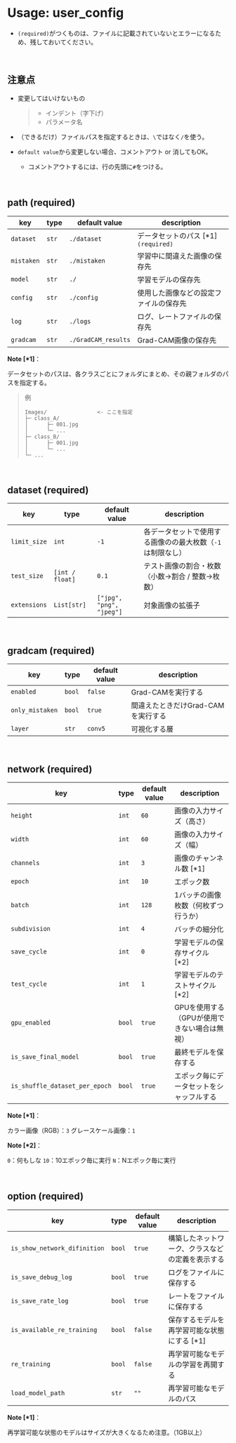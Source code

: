 # Usage: user_config

+ `(required)`がつくものは、ファイルに記載されていないとエラーになるため、残しておいてください。

<br>

## 注意点

+ 変更してはいけないもの

  > + インデント（字下げ）
  > + パラメータ名

+ （できるだけ）ファイルパスを指定するときは、`\`ではなく`/`を使う。

+ `default value`から変更しない場合、コメントアウト or 消してもOK。
  
  + コメントアウトするには、行の先頭に`#`をつける。

<br>

## path (required)

| key        | type  | default value       | description                            |
| ---------- | ----- | ------------------- | -------------------------------------- |
| `dataset`  | `str` | `./dataset`         | データセットのパス [*1] `(required)`   |
| `mistaken` | `str` | `./mistaken`        | 学習中に間違えた画像の保存先           |
| `model`    | `str` | `./`                | 学習モデルの保存先                     |
| `config`   | `str` | `./config`          | 使用した画像などの設定ファイルの保存先 |
| `log`      | `str` | `./logs`            | ログ、レートファイルの保存先           |
| `gradcam`  | `str` | `./GradCAM_results` | Grad-CAM画像の保存先                   |

**Note [*1]**：

データセットのパスは、各クラスごとにフォルダにまとめ、その親フォルダのパスを指定する。

> 例
>
> ```
> Images/                <- ここを指定
> ├─ class_A/
> │      ├─ 001.jpg
> │      └─ ...
> ├─ class_B/
> │      ├─ 001.jpg
> │      └─ ...
> └─ ...
> ```

<br>

## dataset (required)

| key          | type            | default value            | description                                                |
| ------------ | --------------- | ------------------------ | ---------------------------------------------------------- |
| `limit_size` | `int`           | `-1`                     | 各データセットで使用する画像のの最大枚数（`-1`は制限なし） |
| `test_size`  | `[int / float]` | `0.1`                    | テスト画像の割合・枚数（小数→割合 / 整数→枚数）            |
| `extensions` | `List[str]`     | `["jpg", "png", "jpeg"]` | 対象画像の拡張子                                           |

<br>

## gradcam (required)

| key             | type   | default value | description                        |
| --------------- | ------ | ------------- | ---------------------------------- |
| `enabled`       | `bool` | `false`       | Grad-CAMを実行する                 |
| `only_mistaken` | `bool` | `true`        | 間違えたときだけGrad-CAMを実行する |
| `layer`         | `str`  | `conv5`       | 可視化する層                       |

<br>

## network (required)

| key                            | type   | default value | description                                  |
| ------------------------------ | ------ | ------------- | -------------------------------------------- |
| `height`                       | `int`  | `60`          | 画像の入力サイズ（高さ）                     |
| `width`                        | `int`  | `60`          | 画像の入力サイズ（幅）                       |
| `channels`                     | `int`  | `3`           | 画像のチャンネル数 [*1]                      |
| `epoch`                        | `int`  | `10`          | エポック数                                   |
| `batch`                        | `int`  | `128`         | 1バッチの画像枚数（何枚ずつ行うか）          |
| `subdivision`                  | `int`  | `4`           | バッチの細分化                               |
| `save_cycle`                   | `int`  | `0`           | 学習モデルの保存サイクル [*2]                |
| `test_cycle`                   | `int`  | `1`           | 学習モデルのテストサイクル [*2]              |
| `gpu_enabled`                  | `bool` | `true`        | GPUを使用する（GPUが使用できない場合は無視） |
| `is_save_final_model`          | `bool` | `true`        | 最終モデルを保存する                         |
| `is_shuffle_dataset_per_epoch` | `bool` | `true`        | エポック毎にデータセットをシャッフルする     |

**Note [*1]**：

カラー画像（RGB）：`3`
グレースケール画像：`1`

**Note [*2]**：

`0`：何もしな
`10`：10エポック毎に実行
`N`：Nエポック毎に実行

<br>

## option (required)

| key                          | type   | default value | description                                      |
| ---------------------------- | ------ | ------------- | ------------------------------------------------ |
| `is_show_network_difinition` | `bool` | `true`        | 構築したネットワーク、クラスなどの定義を表示する |
| `is_save_debug_log`          | `bool` | `true`        | ログをファイルに保存する                         |
| `is_save_rate_log`           | `bool` | `true`        | レートをファイルに保存する                       |
| `is_available_re_training`   | `bool` | `false`       | 保存するモデルを再学習可能な状態にする [*1]      |
| `re_training`                | `bool` | `false`       | 再学習可能なモデルの学習を再開する               |
| `load_model_path`            | `str`  | `""`          | 再学習可能なモデルのパス                         |

**Note [*1]**：

再学習可能な状態のモデルはサイズが大きくなるため注意。（1GB以上）